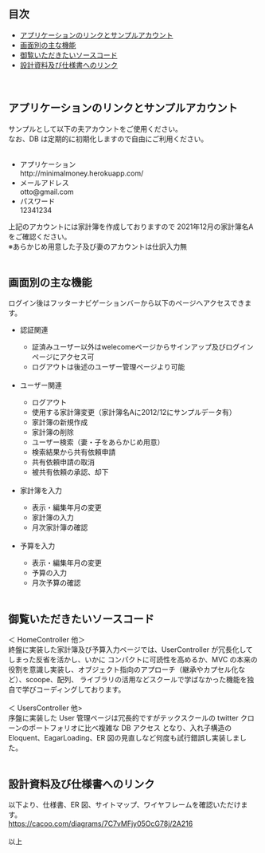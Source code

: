 ## 目次

<ul>
    <li><a href="#アプリケーションのリンクとサンプルアカウント">アプリケーションのリンクとサンプルアカウント</li>
    <li><a href="#画面別の主な機能">画面別の主な機能</a></li>
    <li><a href="#御覧いただきたいソースコード">御覧いただきたいソースコード</a></li>
    <li><a href="#設計資料及び仕様書へのリンク">設計資料及び仕様書へのリンク</a></li>
</ul>
<br>

## アプリケーションのリンクとサンプルアカウント

サンプルとして以下の夫アカウントをご使用ください。<br>
なお、DB は定期的に初期化しますので自由にご利用ください。<br>
<br>

<ul>
    <li>アプリケーション</li>
    http://minimalmoney.herokuapp.com/<br>
    <li>メールアドレス</li>
    otto@gmail.com<br>
    <li>パスワード</li>
    12341234
</ul>
上記のアカウントには家計簿を作成しておりますので
2021年12月の家計簿名Aをご確認ください。
<br>
※あらかじめ用意した子及び妻のアカウントは仕訳入力無
<br>
<br>

## 画面別の主な機能

ログイン後はフッターナビゲーションバーから以下のページへアクセスできます。<br>

<ul>
    <li>認証関連</li>
        <ul>
            <li>証済みユーザー以外はwelecomeページからサインアップ及びログインページにアクセス可</li>
            <li>ログアウトは後述のユーザー管理ページより可能</li>
        </ul>
        <br>
    <li>ユーザー関連</li>
        <ul>
            <li>ログアウト</li>
            <li>使用する家計簿変更（家計簿名Aに2012/12にサンプルデータ有）</li>
            <li>家計簿の新規作成</li>
            <li>家計簿の削除</li>
            <li>ユーザー検索（妻・子をあらかじめ用意）</li>
            <li>検索結果から共有依頼申請</li>
            <li>共有依頼申請の取消</li>
            <li>被共有依頼の承認、却下</li>
        </ul>
        <br>
    <li>家計簿を入力</li>
        <ul>
            <li>表示・編集年月の変更</li>
            <li>家計簿の入力</li>
            <li>月次家計簿の確認</li>
        </ul>
        <br>
    <li>予算を入力</li>
        <ul>
            <li>表示・編集年月の変更</li>
            <li>予算の入力</li>
            <li>月次予算の確認</li>
        </ul>
        <br>
</ul>

## 御覧いただきたいソースコード

＜ HomeController 他＞<br>
終盤に実装した家計簿及び予算入力ページでは、UserController が冗長化してしまった反省を活かし、いかに
コンパクトに可読性を高めるか、MVC の本来の役割を意識し実装し、オブジェクト指向のアプローチ（継承やカプセル化など）、scoope、配列、
ライブラリの活用などスクールで学ばなかった機能を独自で学びコーディングしております。<br>
<br>
＜ UsersController 他><br>
序盤に実装した User 管理ページは冗長的ですがテックスクールの twitter クローンのポートフォリオに比べ複雑な DB アクセス
となり、入れ子構造の Eloquent、EagarLoading、ER 図の見直しなど何度も試行錯誤し実装しました。<br>
<br>

## 設計資料及び仕様書へのリンク

以下より、仕様書、ER 図、サイトマップ、ワイヤフレームを確認いただけます。<br>
https://cacoo.com/diagrams/7C7vMFjy05OcG78j/2A216<br>
<br>
以上
